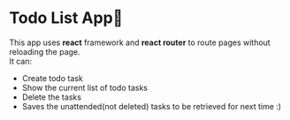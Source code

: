 # Todo List App📃
This app uses **react** framework and **react router** to route pages without reloading the page.
                <br />
                It can:
                <ul>
                    <li>Create todo task</li>
                    <li>Show the current list of todo tasks</li>
                    <li>Delete the tasks</li>
                    <li>Saves the unattended(not deleted) tasks to be retrieved for next time :)</li>
